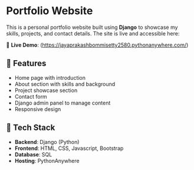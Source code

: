 # Portfolio Website

This is a personal portfolio website built using **Django** to showcase my skills, projects, and contact details. The site is live and accessible here:

🔗 **Live Demo**: <a>(https://jayaprakashbommisetty2580.pythonanywhere.com/)</a>
## 📌 Features

- Home page with introduction
- About section with skills and background
- Project showcase section
- Contact form
- Django admin panel to manage content
- Responsive design

## 🧰 Tech Stack

- **Backend**: Django (Python)
- **Frontend**: HTML, CSS, Javascript, Bootstrap
- **Database**: SQL
- **Hosting**: PythonAnywhere



